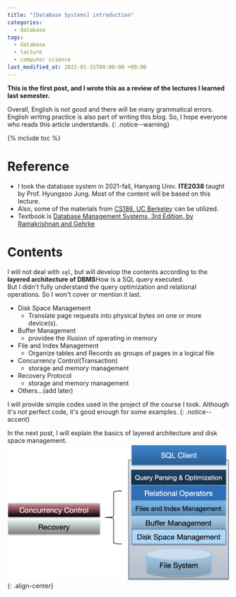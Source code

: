 ```yaml
---
title: "[DataBase Systems] introduction"
categories:
  - database
tags:
  - database
  - lacture
  - computer science
last_modified_at: 2022-01-31T00:00:00 +09:00
---
```


**This is the first post, and I wrote this as a review of the lectures I learned last semester.**


Overall, English is not good and there will be many grammatical errors.<br>
English writing practice is also part of writing this blog. So, I hope everyone who reads this article understands.
{: .notice--warning}

{% include toc %}

# Reference

- I took the database system in 2021-fall, Hanyang Univ. **ITE2038** taught by Prof. Hyungsoo Jung. Most of the content will be based on this lecture.  
- Also, some of the materials from <a href= "https://www2.eecs.berkeley.edu/Courses/CS186/" target="_black">CS186, UC Berkeley</a> can be utilized.  
- Textbook is <a href="https://pages.cs.wisc.edu/~dbbook/" target="_blank">Database Management Systems, 3rd Edition, by Ramakrishnan and Gehrke</a>  

# Contents

I will not deal with `sql`, but will develop the contents according to the **layered architecture of DBMS**<span class="comment">How is a SQL query executed</span>.  
But I didn't fully understand the query optimization and relational operations. So I won't cover or mention it last.

- Disk Space Management
    * Translate page requests into physical bytes on one or more device(s).
- Buffer Management
    * providee the illusion of operating in memory
- File and Index Management
    * Organize tables and Records as groups of pages in a logical file
- Concurrency Control<span class="comment">(Transaction)</span>
    * storage and memory management
- Recovery Protocol
    * storage and memory management
- Others...(add later)

I will provide simple codes used in the project of the course I took. Although it's not perfect code, it's good enough for some examples.
{: .notice--accent}



In the next post, I will explain the basics of layered architecture and disk space management.
![center-aligned-image](/images/database/2022-01-31-layered_architecture.png){: .align-center}


